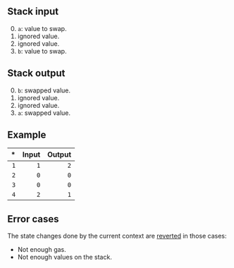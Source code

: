 ## Stack input

0. `a`: value to swap.
1. ignored value.
2. ignored value.
3. `b`: value to swap.

## Stack output

0. `b`: swapped value.
1. ignored value.
2. ignored value.
3. `a`: swapped value.

## Example

| * | Input | Output |
|--:|------:|-------:|
| `1` | `1` | `2` |
| `2` | `0` | `0` |
| `3` | `0` | `0` |
| `4` | `2` | `1` |

## Error cases

The state changes done by the current context are [reverted](#FD) in those cases:
- Not enough gas.
- Not enough values on the stack.
